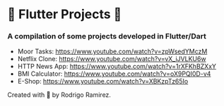 # 🎉 Flutter Projects 🎉

### A compilation of some projects developed in Flutter/Dart

- Moor Tasks: https://www.youtube.com/watch?v=zpWsedYMczM
- Netflix Clone: https://www.youtube.com/watch?v=vX_iJVLKU6w
- HTTP News App: https://www.youtube.com/watch?v=1rXFKhBZXxY
- BMI Calculator: https://www.youtube.com/watch?v=oX9PQI0D-v4
- E-Shop: https://www.youtube.com/watch?v=XBKzpTz65Io

Created with 🦔 by Rodrigo Ramirez.
